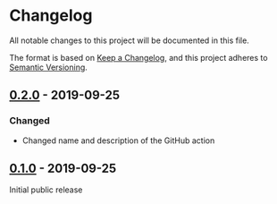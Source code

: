 # Changelog

All notable changes to this project will be documented in this file.

The format is based on [Keep a Changelog](https://keepachangelog.com/en/1.0.0/),
and this project adheres to [Semantic Versioning](https://semver.org/spec/v2.0.0.html).

## [0.2.0] - 2019-09-25

### Changed

- Changed name and description of the GitHub action

## [0.1.0] - 2019-09-25

Initial public release

[Unreleased]: https://github.com/dante-ev/latex-action/compare/v0.2.0...HEAD
[0.2.0]: https://github.com/dante-ev/latex-action/compare/v0.1.0...v0.2.0
[0.1.0]: https://github.com/dante-ev/latex-action/releases/tag/v0.1.0
